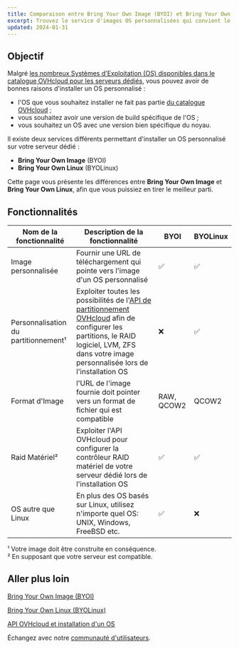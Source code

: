 ```yaml
---
title: Comparaison entre Bring Your Own Image (BYOI) et Bring Your Own Linux (BYOLinux)
excerpt: Trouvez le service d'images OS personnalisées qui convient le mieux à vos usages
updated: 2024-01-31
---
```


## Objectif

Malgré [les nombreux Systèmes d'Exploitation (OS) disponibles dans le catalogue OVHcloud pour les serveurs dédiés](/links/bare-metal/bare-metal/os/), vous pouvez avoir de bonnes raisons d'installer un OS personnalisé :

- l'OS que vous souhaitez installer ne fait pas partie [du catalogue OVHcloud](/links/bare-metal/bare-metal/os/) ;
- vous souhaitez avoir une version de build spécifique de l'OS ;
- vous souhaitez un OS avec une version bien spécifique du noyau.

Il existe deux services différents permettant d'installer un OS personnalisé sur votre serveur dédié :

- **Bring Your Own Image** (BYOI)
- **Bring Your Own Linux** (BYOLinux)

Cette page vous présente les différences entre **Bring Your Own Image** et **Bring Your Own Linux**, afin que vous puissiez en tirer le meilleur parti.

## Fonctionnalités

|Nom de la fonctionnalité|Description de la fonctionnalité|BYOI|BYOLinux|
|-|-|-|-|
|Image personnalisée|Fournir une URL de téléchargement qui pointe vers l'image d'un OS personnalisé|✅|✅|
|Personnalisation du partitionnement¹|Exploiter toutes les possibilités de l'[API de partitionnement OVHcloud](/pages/bare_metal_cloud/dedicated_servers/partitioning_ovh) afin de configurer les partitions, le RAID logiciel, LVM, ZFS dans votre image personnalisée lors de l'installation OS|❌|✅|
|Format d'Image|l'URL de l'image fournie doit pointer vers un format de fichier qui est compatible|RAW, QCOW2|QCOW2|
|Raid Matériel²|Exploiter l'API OVHcloud pour configurer la contrôleur RAID matériel de votre serveur dédié lors de l'installation OS|✅|✅|
|OS autre que Linux|En plus des OS basés sur Linux, utilisez n'importe quel OS: UNIX, Windows, FreeBSD etc.|✅|❌|

¹ Votre image doit être construite en conséquence.<br />
² En supposant que votre serveur est compatible.<br />

## Aller plus loin

[Bring Your Own Image (BYOI)](/pages/bare_metal_cloud/dedicated_servers/bring-your-own-image)

[Bring Your Own Linux (BYOLinux)](/pages/bare_metal_cloud/dedicated_servers/bring-your-own-linux)

[API OVHcloud et installation d'un OS](/pages/bare_metal_cloud/dedicated_servers/api-os-installation)

Échangez avec notre [communauté d'utilisateurs](/links/community).
